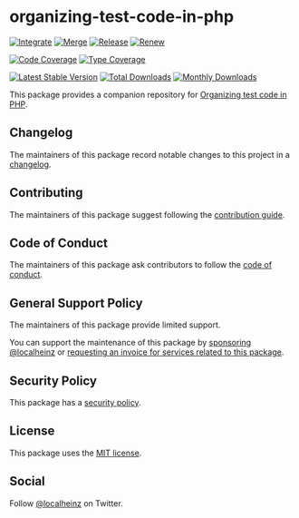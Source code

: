 # organizing-test-code-in-php

[![Integrate](https://github.com/localheinz/organizing-test-code-in-php/workflows/Integrate/badge.svg)](https://github.com/localheinz/organizing-test-code-in-php/actions)
[![Merge](https://github.com/localheinz/organizing-test-code-in-php/workflows/Merge/badge.svg)](https://github.com/localheinz/organizing-test-code-in-php/actions)
[![Release](https://github.com/localheinz/organizing-test-code-in-php/workflows/Release/badge.svg)](https://github.com/localheinz/organizing-test-code-in-php/actions)
[![Renew](https://github.com/localheinz/organizing-test-code-in-php/workflows/Renew/badge.svg)](https://github.com/localheinz/organizing-test-code-in-php/actions)

[![Code Coverage](https://codecov.io/gh/localheinz/organizing-test-code-in-php/branch/main/graph/badge.svg)](https://codecov.io/gh/localheinz/organizing-test-code-in-php)
[![Type Coverage](https://shepherd.dev/github/localheinz/organizing-test-code-in-php/coverage.svg)](https://shepherd.dev/github/localheinz/organizing-test-code-in-php)

[![Latest Stable Version](https://poser.pugx.org/localheinz/organizing-test-code-in-php/v/stable)](https://packagist.org/packages/localheinz/organizing-test-code-in-php)
[![Total Downloads](https://poser.pugx.org/localheinz/organizing-test-code-in-php/downloads)](https://packagist.org/packages/localheinz/organizing-test-code-in-php)
[![Monthly Downloads](http://poser.pugx.org/localheinz/organizing-test-code-in-php/d/monthly)](https://packagist.org/packages/localheinz/organizing-test-code-in-php)

This package provides a companion repository for [Organizing test code in PHP](https://localheinz.com/articles/2023/03/03/organizing-test-code-in-php/).

## Changelog

The maintainers of this package record notable changes to this project in a [changelog](CHANGELOG.md).

## Contributing

The maintainers of this package suggest following the [contribution guide](.github/CONTRIBUTING.md).

## Code of Conduct

The maintainers of this package ask contributors to follow the [code of conduct](.github/CODE_OF_CONDUCT.md).

## General Support Policy

The maintainers of this package provide limited support.

You can support the maintenance of this package by [sponsoring @localheinz](https://github.com/sponsors/localheinz) or [requesting an invoice for services related to this package](mailto:am@localheinz.com?subject=localheinz/organizing-test-code-in-php:%20Requesting%20invoice%20for%20services).

## Security Policy

This package has a [security policy](.github/SECURITY.md).

## License

This package uses the [MIT license](LICENSE.md).

## Social

Follow [@localheinz](https://twitter.com/intent/follow?screen_name=localheinz) on Twitter.
